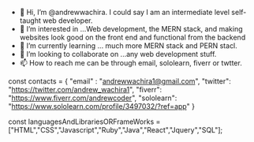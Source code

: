 - 👋 Hi, I’m @andrewwachira. I could say I am an intermediate level self-taught web developer.
- 👀 I’m interested in ...Web development, the MERN stack, and making websites look good on the front end and functional from the backend 
- 🌱 I’m currently learning ... much more MERN stack and PERN stacl.
- 💞️ I’m looking to collaborate on ...any  web development stuff.
- 📫 How to reach me can be through email, sololearn, fiverr or twtter.

 const contacts = {
    "email" : "andrewwachira1@gmail.com",
    "twitter": "https://twitter.com/andrew_wachira1",
    "fiverr": "https://www.fiverr.com/andrewcoder",
    "sololearn": "https://www.sololearn.com/profile/3497032/?ref=app"
 }
 
 const languagesAndLibrariesORFrameWorks = ["HTML","CSS","Javascript","Ruby","Java","React","Jquery","SQL"];

<!---
andrewwachira/andrewwachira is a ✨ special ✨ repository because its `README.md` (this file) appears on your GitHub profile.
You can click the Preview link to take a look at your changes.
--->

